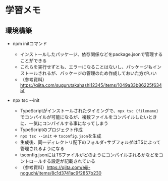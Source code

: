 # 学習メモ

## 環境構築
- npm initコマンド
  - インストールしたパッケージ、依存関係などをpackage.jsonで管理することができる
  - これらを実行せずとも、エラーになることはないし、パッケージもインストールされるが、パッケージの管理のため作成しておいた方がいい
  - （参考資料）https://qiita.com/sugurutakahashi12345/items/1049a33b86225f6345f

- npx tsc --init
  - TypeScriptがインストールされたタイミングで、`npx tsc {filename} `でコンパイルが可能になるが、複数ファイルをコンパイルしたいときに、一気にコンパイルする事になってしまう
  - TypeScriptのプロジェクト作成
  - `npx tsc --init` => `tsconfig.json`を生成
  - 生成後、同一ディレクトリ配下のフォルダ+サブフォルダはTSによって管理されるようになる
  - tsconfig.jsonにはTSファイルがどのようにコンパイルされるかなどをコントロールする設定が記載されている
  - （参考資料）https://qiita.com/eiji-noguchi/items/8c1d3741ac9f2857b230
